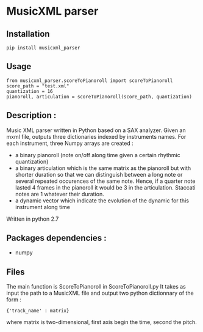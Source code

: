 # MusicXML parser

## Installation

    pip install musicxml_parser

## Usage

    from musicxml_parser.scoreToPianoroll import scoreToPianoroll
    score_path = "test.xml"
    quantization = 16
    pianoroll, articulation = scoreToPianoroll(score_path, quantization)

## Description :
Music XML parser written in Python based on a SAX analyzer.
Given an mxml file, outputs three dictionaries indexed by instruments names. For each instrument, three Numpy arrays are created :
- a binary pianoroll (note on/off along time given a certain rhythmic quantization)
- a binary articulation which is the same matrix as the pianoroll but with shorter duration so that we can distinguish between a long note or several repeated occurences of the same note. Hence, if a quarter note lasted 4 frames in the pianoroll it would be 3 in the articulation. Staccati notes are 1 whatever their duration.
- a dynamic vector which indicate the evolution of the dynamic for this instrument along time

Written in python 2.7

## Packages dependencies :
* numpy

## Files
The main function is ScoreToPianoroll in ScoreToPianoroll.py
It takes as input the path to a MusicXML file and output two python dictionnary of the form :

    {'track_name' : matrix}

where matrix is two-dimensional, first axis begin the time, second the pitch.
